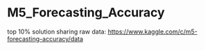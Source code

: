 # M5_Forecasting_Accuracy
top 10% solution sharing
raw data:
https://www.kaggle.com/c/m5-forecasting-accuracy/data
